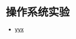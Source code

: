 # 操作系统实验



- [yyx](https://github.com/19020011038/OUC-HomeWork/tree/main/%E6%93%8D%E4%BD%9C%E7%B3%BB%E7%BB%9F/%E5%AE%9E%E9%AA%8C)

